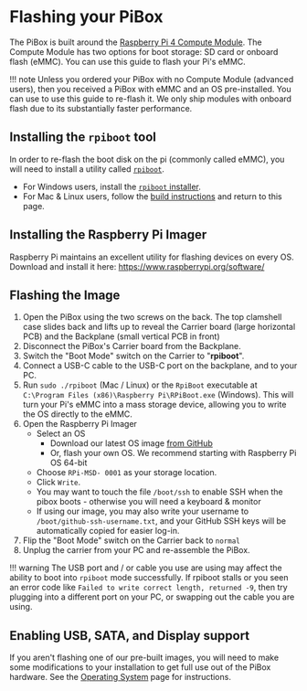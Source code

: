 # Flashing your PiBox

The PiBox is built around the [Raspberry Pi 4 Compute Module](https://datasheets.raspberrypi.org/cm4/cm4-product-brief.pdf). The Compute Module has two options for boot storage: SD card or onboard flash (eMMC). You can use this guide to flash your Pi's eMMC.

<!-- prettier-ignore -->
!!! note
    Unless you ordered your PiBox with no Compute Module (advanced users), then you received a PiBox with eMMC and an OS pre-installed. You can use to use this guide to re-flash it. We only ship modules with onboard flash due to its substantially faster performance.

## Installing the `rpiboot` tool

In order to re-flash the boot disk on the pi (commonly called eMMC), you will need to install a utility called [`rpiboot`](https://github.com/raspberrypi/usbboot).

-   For Windows users, install the [`rpiboot` installer](https://github.com/raspberrypi/usbboot/raw/master/win32/rpiboot_setup.exe).
-   For Mac & Linux users, follow the [build instructions](https://github.com/raspberrypi/usbboot#building) and return to this page.

## Installing the Raspberry Pi Imager

Raspberry Pi maintains an excellent utility for flashing devices on every OS. Download and install it here: https://www.raspberrypi.org/software/

## Flashing the Image

1. Open the PiBox using the two screws on the back. The top clamshell case slides back and lifts up to reveal the Carrier board (large horizontal PCB) and the Backplane (small vertical PCB in front)
1. Disconnect the PiBox's Carrier board from the Backplane.
1. Switch the "Boot Mode" switch on the Carrier to "**rpiboot**".
1. Connect a USB-C cable to the USB-C port on the backplane, and to your PC.
1. Run `sudo ./rpiboot` (Mac / Linux) or the `RpiBoot` executable at `C:\Program Files (x86)\Raspberry Pi\RPiBoot.exe` (Windows). This will turn your Pi's eMMC into a mass storage device, allowing you to write the OS directly to the eMMC.
1. Open the Raspberry Pi Imager
    - Select an OS
        - Download our latest OS image [from GitHub](https://github.com/kubesail/pibox-os/releases)
        - Or, flash your own OS. We recommend starting with Raspberry Pi OS 64-bit
    - Choose `RPi-MSD- 0001` as your storage location.
    - Click `Write`.
    - You may want to touch the file `/boot/ssh` to enable SSH when the pibox boots - otherwise you will need a keyboard & monitor
    - If using our image, you may also write your username to `/boot/github-ssh-username.txt`, and your GitHub SSH keys will be automatically copied for easier log-in.
1. Flip the "Boot Mode" switch on the Carrier back to `normal`
1. Unplug the carrier from your PC and re-assemble the PiBox.

<!-- prettier-ignore -->
!!! warning
    The USB port and / or cable you use are using may affect the ability to boot into `rpiboot` mode successfully. If rpiboot stalls or you seen an error code like `Failed to write correct length, returned -9`, then try plugging into a different port on your PC, or swapping out the cable you are using.

## Enabling USB, SATA, and Display support

If you aren't flashing one of our pre-built images, you will need to make some modifications to your installation to get full use out of the PiBox hardware. See the [Operating System](/guides/pibox/os) page for instructions.
